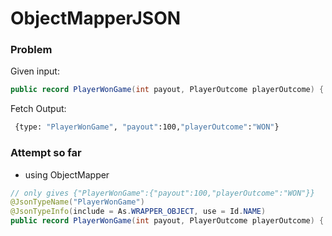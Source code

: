 # ObjectMapperJSON

### Problem
Given input:
```java
public record PlayerWonGame(int payout, PlayerOutcome playerOutcome) { }
```

Fetch Output:
```bash
 {type: "PlayerWonGame", "payout":100,"playerOutcome":"WON"}
```

### Attempt so far 
- using ObjectMapper
```java
// only gives {"PlayerWonGame":{"payout":100,"playerOutcome":"WON"}}
@JsonTypeName("PlayerWonGame")
@JsonTypeInfo(include = As.WRAPPER_OBJECT, use = Id.NAME)
public record PlayerWonGame(int payout, PlayerOutcome playerOutcome) { }

```


